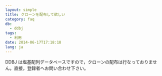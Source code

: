 ```yaml
---
layout: simple
title: クローンを配布して欲しい
category: faq
db:
  - ddbj
tags: 
  - 利用
date: 2014-06-17T17:18:18
lang: ja
---
```




DDBJ は塩基配列データベースですので，クローンの配布は行なっておりません。直接，登録者へお問い合わせ下さい。